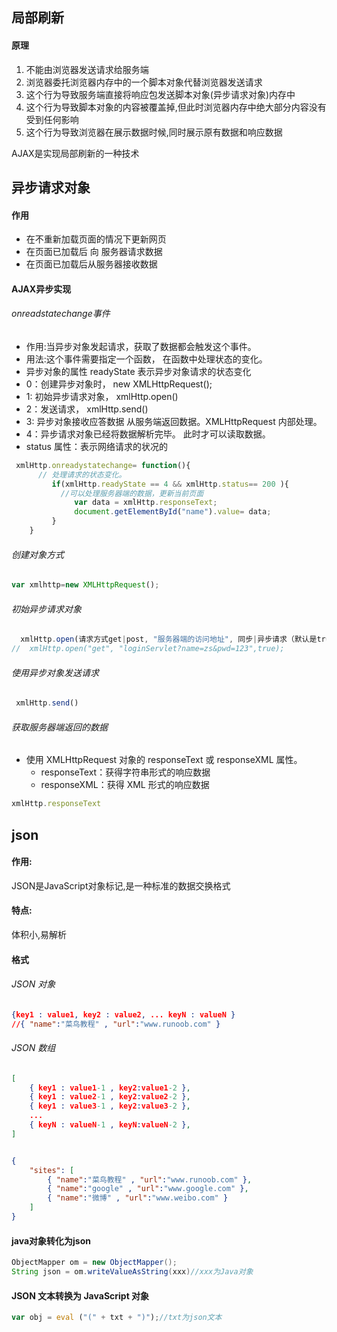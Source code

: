 ## 局部刷新

#### 原理

1. 不能由浏览器发送请求给服务端
2. 浏览器委托浏览器内存中的一个脚本对象代替浏览器发送请求
3. 这个行为导致服务端直接将响应包发送脚本对象(异步请求对象)内存中
4. 这个行为导致脚本对象的内容被覆盖掉,但此时浏览器内存中绝大部分内容没有受到任何影响
5. 这个行为导致浏览器在展示数据时候,同时展示原有数据和响应数据



AJAX是实现局部刷新的一种技术

## 异步请求对象

#### 作用

- 在不重新加载页面的情况下更新网页
- 在页面已加载后 向 服务器请求数据
- 在页面已加载后从服务器接收数据

#### AJAX异步实现

###### onreadstatechange事件

- 作用:当异步对象发起请求，获取了数据都会触发这个事件。
- 用法:这个事件需要指定一个函数， 在函数中处理状态的变化。
-  异步对象的属性 readyState 表示异步对象请求的状态变化
  -  0：创建异步对象时， new XMLHttpRequest();
  -  1: 初始异步请求对象， xmlHttp.open()
  -  2：发送请求， xmlHttp.send()
  -  3: 异步对象接收应答数据 从服务端返回数据。XMLHttpRequest 内部处理。
  -  4：异步请求对象已经将数据解析完毕。  此时才可以读取数据。
- status 属性：表示网络请求的状况的

```js
 xmlHttp.onreadystatechange= function(){
      // 处理请求的状态变化。
		 if(xmlHttp.readyState == 4 && xmlHttp.status== 200 ){
           //可以处理服务器端的数据，更新当前页面
			  var data = xmlHttp.responseText;
			  document.getElementById("name").value= data;
		 }
    }
```

###### 创建对象方式

```js
var xmlhttp=new XMLHttpRequest();
```

###### 初始异步请求对象

```js
  xmlHttp.open(请求方式get|post, "服务器端的访问地址", 同步|异步请求（默认是true，异步请求）)
//  xmlHttp.open("get", "loginServlet?name=zs&pwd=123",true);
```

###### 使用异步对象发送请求

```js
 xmlHttp.send()
```

###### 获取服务器端返回的数据

- 使用 XMLHttpRequest 对象的 responseText 或 responseXML 属性。 
  - responseText：获得字符串形式的响应数据 
  - responseXML：获得 XML 形式的响应数据

```js
xmlHttp.responseText 
```

## json

#### 作用:

JSON是JavaScript对象标记,是一种标准的数据交换格式

#### 特点:

体积小,易解析

#### 格式

###### JSON 对象

```json
{key1 : value1, key2 : value2, ... keyN : valueN }
//{ "name":"菜鸟教程" , "url":"www.runoob.com" }
```

###### JSON 数组

```json
[
    { key1 : value1-1 , key2:value1-2 }, 
    { key1 : value2-1 , key2:value2-2 }, 
    { key1 : value3-1 , key2:value3-2 }, 
    ...
    { keyN : valueN-1 , keyN:valueN-2 }, 
]


{
    "sites": [
        { "name":"菜鸟教程" , "url":"www.runoob.com" }, 
        { "name":"google" , "url":"www.google.com" }, 
        { "name":"微博" , "url":"www.weibo.com" }
    ]
}
```

#### java对象转化为json

```java
ObjectMapper om = new ObjectMapper();
String json = om.writeValueAsString(xxx)//xxx为Java对象
```

#### JSON 文本转换为 JavaScript 对象

```js
var obj = eval ("(" + txt + ")");//txt为json文本
```

